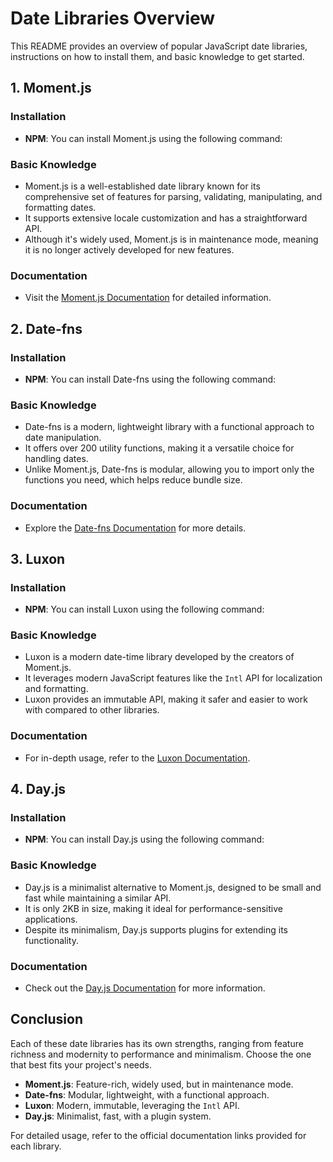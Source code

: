 # Date Libraries Overview

This README provides an overview of popular JavaScript date libraries, instructions on how to install them, and basic knowledge to get started.

## 1. Moment.js

### Installation

- **NPM**: You can install Moment.js using the following command:

### Basic Knowledge

- Moment.js is a well-established date library known for its comprehensive set of features for parsing, validating, manipulating, and formatting dates.
- It supports extensive locale customization and has a straightforward API.
- Although it's widely used, Moment.js is in maintenance mode, meaning it is no longer actively developed for new features.

### Documentation

- Visit the [Moment.js Documentation](https://momentjs.com/docs/) for detailed information.

## 2. Date-fns

### Installation

- **NPM**: You can install Date-fns using the following command:

### Basic Knowledge

- Date-fns is a modern, lightweight library with a functional approach to date manipulation.
- It offers over 200 utility functions, making it a versatile choice for handling dates.
- Unlike Moment.js, Date-fns is modular, allowing you to import only the functions you need, which helps reduce bundle size.

### Documentation

- Explore the [Date-fns Documentation](https://date-fns.org/docs) for more details.

## 3. Luxon

### Installation

- **NPM**: You can install Luxon using the following command:

### Basic Knowledge

- Luxon is a modern date-time library developed by the creators of Moment.js.
- It leverages modern JavaScript features like the `Intl` API for localization and formatting.
- Luxon provides an immutable API, making it safer and easier to work with compared to other libraries.

### Documentation

- For in-depth usage, refer to the [Luxon Documentation](https://moment.github.io/luxon/docs/).

## 4. Day.js

### Installation

- **NPM**: You can install Day.js using the following command:

### Basic Knowledge

- Day.js is a minimalist alternative to Moment.js, designed to be small and fast while maintaining a similar API.
- It is only 2KB in size, making it ideal for performance-sensitive applications.
- Despite its minimalism, Day.js supports plugins for extending its functionality.

### Documentation

- Check out the [Day.js Documentation](https://day.js.org/) for more information.

## Conclusion

Each of these date libraries has its own strengths, ranging from feature richness and modernity to performance and minimalism. Choose the one that best fits your project's needs.

- **Moment.js**: Feature-rich, widely used, but in maintenance mode.
- **Date-fns**: Modular, lightweight, with a functional approach.
- **Luxon**: Modern, immutable, leveraging the `Intl` API.
- **Day.js**: Minimalist, fast, with a plugin system.

For detailed usage, refer to the official documentation links provided for each library.

